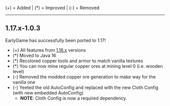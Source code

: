 (+) = Added | (*) = Improved | (-) = Removed

***

## 1.17.x-1.0.3
EarlyGame has successfully been ported to 1.17!
- (+) All features from [1.16.x](https://github.com/JayCeeCreates/earlygame/blob/1.16/CHANGELOG.md) versions
- (*) Moved to Java 16
- (*) Recolored copper tools and armor to match vanilla textures
- (*) You can now mine regular copper ores at mining level 0 (i.e. wooden level)
- (-) Removed the modded copper ore generation to make way for the vanilla one
- (-) Yeeted the old AutoConfig and replaced with the new Cloth Config (with new embedded AutoConfig)
    - **NOTE**: Cloth Config is now a required dependency.